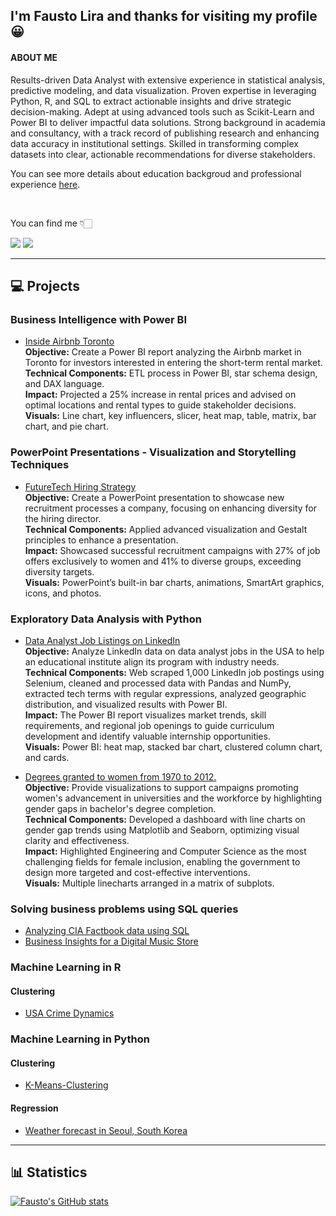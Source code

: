 ## I'm Fausto Lira and thanks for visiting my profile 😀 

#### ABOUT ME

Results-driven Data Analyst with extensive experience in statistical analysis, predictive modeling, and data visualization. Proven expertise in leveraging Python, R, and SQL to extract actionable insights and drive strategic decision-making. Adept at using advanced tools such as Scikit-Learn and Power BI to deliver impactful data solutions. Strong background in academia and consultancy, with a track record of publishing research and enhancing data accuracy in institutional settings. Skilled in transforming complex datasets into clear, actionable recommendations for diverse stakeholders.

You can see more details about education backgroud and professional experience [here](https://www.linkedin.com/in/faustolira).

<br />

You can find me  👇🏻 

<a href = "mailto:faustoalira@gmail.com"><img loading="lazy" src="https://img.shields.io/badge/Gmail-D14836?style=for-the-badge&logo=gmail&logoColor=white" target="_blank"></a>
<a href="https://www.linkedin.com/in/faustolira" target="_blank"><img loading="lazy" src="https://img.shields.io/badge/-LinkedIn-%230077B5?style=for-the-badge&logo=linkedin&logoColor=white" target="_blank"></a>

---

## :computer: Projects

### Business Intelligence with Power BI

- [Inside Airbnb Toronto](https://github.com/FaustoLira/Inside-Airbnb-Toronto)  
**Objective:** Create a Power BI report analyzing the Airbnb market in Toronto for investors interested in entering the short-term rental market.  
**Technical Components:** ETL process in Power BI, star schema design, and DAX language.  
**Impact:** Projected a 25% increase in rental prices and advised on optimal locations and rental types to guide stakeholder decisions.  
**Visuals:** Line chart, key influencers, slicer, heat map, table, matrix, bar chart, and pie chart.  

### PowerPoint Presentations - Visualization and Storytelling Techniques

- [FutureTech Hiring Strategy](https://github.com/FaustoLira/FutureTech---Hiring-Strategy)  
**Objective:** Create a PowerPoint presentation to showcase new recruitment processes a company, focusing on enhancing diversity for the hiring director.    
**Technical Components:** Applied advanced visualization and Gestalt principles to enhance a presentation.  
**Impact:** Showcased successful recruitment campaigns with 27% of job offers exclusively to women and 41% to diverse groups, exceeding diversity targets.    
**Visuals:** PowerPoint’s built-in bar charts, animations, SmartArt graphics, icons, and photos.    

### Exploratory Data Analysis with Python 

- [Data Analyst Job Listings on LinkedIn](https://github.com/FaustoLira/web_scraping_linkedin_jobs_usa)  
**Objective:** Analyze LinkedIn data on data analyst jobs in the USA to help an educational institute align its program with industry needs.  
**Technical Components:** Web scraped 1,000 LinkedIn job postings using Selenium, cleaned and processed data with Pandas and NumPy, extracted tech terms with regular expressions, analyzed geographic distribution, and visualized results with Power BI.  
**Impact:** The Power BI report visualizes market trends, skill requirements, and regional job openings to guide curriculum development and identify valuable internship opportunities.      
**Visuals:** Power BI: heat map, stacked bar chart, clustered column chart, and cards.   

<!-- [Star wars survey](https://github.com/FaustoLira/star_wars_survey) -->

- [Degrees granted to women from 1970 to 2012.](https://github.com/FaustoLira/percent_bachelors_degrees_women_usa)  
**Objective:** Provide visualizations to support campaigns promoting women's advancement in universities and the workforce by highlighting gender gaps in bachelor's degree completion.  
**Technical Components:** Developed a dashboard with line charts on gender gap trends using Matplotlib and Seaborn, optimizing visual clarity and effectiveness.  
**Impact:** Highlighted Engineering and Computer Science as the most challenging fields for female inclusion, enabling the government to 
design more targeted and cost-effective interventions.      
**Visuals:** Multiple linecharts arranged in a matrix of subplots.    

### Solving business problems using SQL queries

- [Analyzing CIA Factbook data using SQL](https://github.com/FaustoLira/analyzing_cia_factbook_data_using_sql)
- [Business Insights for a Digital Music Store](https://github.com/FaustoLira/Business-Insights-for-a-Digital-Music-Store)

### Machine Learning in R

#### Clustering

- [USA Crime Dynamics](https://github.com/FaustoLira/US-Arrests)

### Machine Learning in Python

#### Clustering

- [K-Means-Clustering](https://github.com/FaustoLira/K-Means-Clustering)

#### Regression

- [Weather forecast in Seoul, South Korea](https://github.com/FaustoLira/Weather-forecast-in-Seoul-South-Korea)

---

##  :bar_chart: Statistics

[![Fausto's GitHub stats](https://github-readme-stats.vercel.app/api?username=FaustoLira)](https://github.com/anuraghazra/github-readme-stats)

